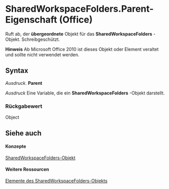 
# SharedWorkspaceFolders.Parent-Eigenschaft (Office)

Ruft ab, der  **übergeordnete** Objekt für das **SharedWorkspaceFolders** -Objekt. Schreibgeschützt.


 **Hinweis**  Ab Microsoft Office 2010 ist dieses Objekt oder Element veraltet und sollte nicht verwendet werden.


## Syntax

 _Ausdruck_. **Parent**

 _Ausdruck_ Eine Variable, die ein **SharedWorkspaceFolders** -Objekt darstellt.


### Rückgabewert

Object


## Siehe auch


#### Konzepte


[SharedWorkspaceFolders-Objekt](a9020edc-f199-6bab-75d1-c2bdc2a547d3.md)
#### Weitere Ressourcen


[Elemente des SharedWorkspaceFolders-Objekts](http://msdn.microsoft.com/library/b0f86e38-ab1e-fc78-e543-f37705ebebf7%28Office.15%29.aspx)